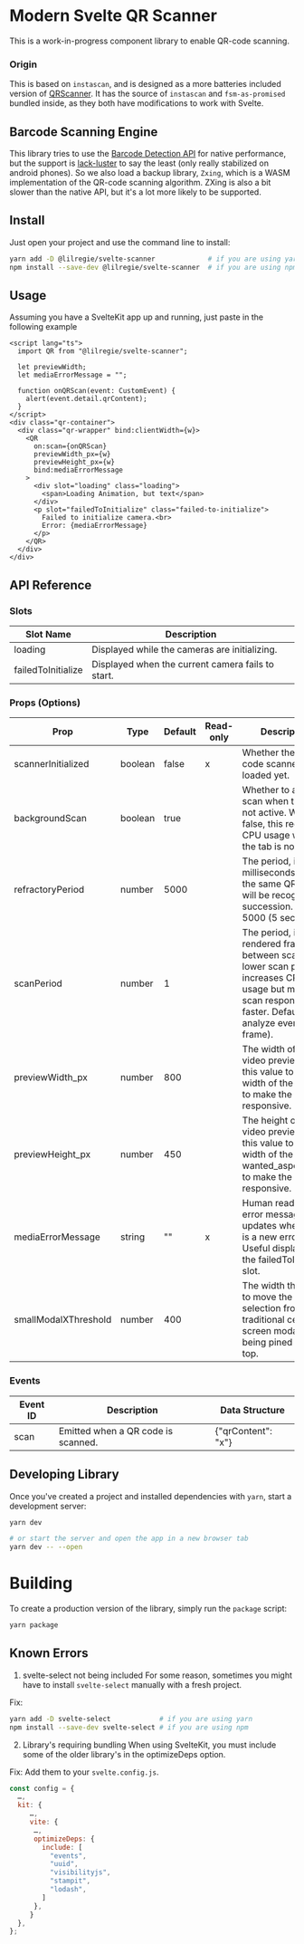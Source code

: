 # Modern Svelte QR Scanner
This is a work-in-progress component library to enable QR-code scanning.

### Origin

This is based on `instascan`, and is designed as a more batteries included version of [QRScanner](https://github.com/Pedroglp/svelte-qr-scanner). It has the source of `instascan` and `fsm-as-promised` bundled inside, as they both have modifications to work with Svelte.

## Barcode Scanning Engine

This library tries to use the [Barcode Detection API](https://developer.mozilla.org/en-US/docs/Web/API/Barcode_Detection_API) for native performance, but the support is [lack-luster](https://developer.mozilla.org/en-US/docs/Web/API/Barcode_Detection_API#browser_compatibility) to say the least (only really stabilized on android phones). So we also load a backup library, `Zxing`, which is a WASM implementation of the QR-code scanning algorithm. ZXing is also a bit slower than the native API, but it's a lot more likely to be supported.


## Install
Just open your project and use the command line to install:

```bash
yarn add -D @lilregie/svelte-scanner             # if you are using yarn
npm install --save-dev @lilregie/svelte-scanner  # if you are using npm
```

## Usage

Assuming you have a SvelteKit app up and running, just paste in the following example

```svelte
<script lang="ts">
  import QR from "@lilregie/svelte-scanner";

  let previewWidth;
  let mediaErrorMessage = "";

  function onQRScan(event: CustomEvent) {
    alert(event.detail.qrContent);
  }
</script>
<div class="qr-container">
  <div class="qr-wrapper" bind:clientWidth={w}>
    <QR
      on:scan={onQRScan}
      previewWidth_px={w}
      previewHeight_px={w}
      bind:mediaErrorMessage
    >
      <div slot="loading" class="loading">
        <span>Loading Animation, but text</span>
      </div>
      <p slot="failedToInitialize" class="failed-to-initialize">
        Failed to initialize camera.<br>
        Error: {mediaErrorMessage}
      </p>
    </QR>
  </div>
</div>
```

## API Reference

### Slots

| Slot Name          | Description                                       |
|--------------------|---------------------------------------------------|
| loading            | Displayed while the cameras are initializing.     |
| failedToInitialize | Displayed when the current camera fails to start. |


### Props (Options)

| Prop                 | Type    | Default | Read-only | Description                                                                                                                                                  |
|----------------------|---------|---------|-----------|--------------------------------------------------------------------------------------------------------------------------------------------------------------|
| scannerInitialized   | boolean | false   | x         | Whether the QR code scanner has loaded yet.                                                                                                                  |
| backgroundScan       | boolean | true    |           | Whether to actively scan when the tab is not active. When false, this reduces CPU usage when the tab is not active.                                          |
| refractoryPeriod     | number  | 5000    |           | The period, in milliseconds, before the same QR code will be recognized in succession. Default 5000 (5 seconds).                                             |
| scanPeriod           | number  | 1       |           | The period, in rendered frames, between scans. A lower scan period increases CPU usage but makes scan response faster. Default 1 (i.e. analyze every frame). |
| previewWidth_px      | number  | 800     |           | The width of the video preview. Bind this value to the width of the parent to make the scanner responsive.                                                   |
| previewHeight_px     | number  | 450     |           | The height of the video preview. Bind this value to the width of the parent / wanted_aspect_ratio to make the scanner responsive.                            |
| mediaErrorMessage    | string  | ""      | x         | Human readable error message, updates when there is a new error. Useful displayed in the failedToInitialize slot.                                            |
| smallModalXThreshold | number  | 400     |           | The width threshold to move the camera selection from a traditional center of screen modal, to being pined to the top.                                       |

### Events

| Event ID | Description                        | Data Structure     |
|----------|------------------------------------|--------------------|
| scan     | Emitted when a QR code is scanned. | {"qrContent": "x"} |

## Developing Library

Once you've created a project and installed dependencies with `yarn`, start a development server:

```bash
yarn dev

# or start the server and open the app in a new browser tab
yarn dev -- --open
```

# Building

To create a production version of the library, simply run the `package` script:

```bash
yarn package
```

## Known Errors
1. svelte-select not being included
For some reason, sometimes you might have to install `svelte-select` manually with a fresh project.

Fix:

```bash
yarn add -D svelte-select            # if you are using yarn
npm install --save-dev svelte-select # if you are using npm
```

2. Library's requiring bundling
When using SvelteKit, you must include some of the older library's in the optimizeDeps option.

Fix: Add them to your `svelte.config.js`.

```js
const config = {
  …,
  kit: {
     …,
     vite: {
      …,
      optimizeDeps: {
        include: [
          "events",
          "uuid",
          "visibilityjs",
          "stampit",
          "lodash",
        ]
      },
     }
  },
};
```